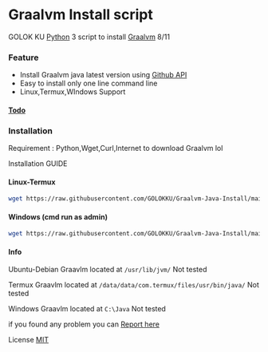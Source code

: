 # Graalvm Install script

GOLOK KU [Python](https://www.python.org/) 3 script to install [Graalvm](https://www.graalvm.org/) 8/11

### Feature
 - Install Graalvm java latest version using [Github API](https://docs.github.com/en/free-pro-team@latest/rest)
 - Easy to install only one line command line
 - Linux,Termux,WIndows Support
 
#### [Todo](https://github.com/GOLOKKU/Graalvm-Java-Install/blob/main/other/todo.md)

### Installation
Requirement : Python,Wget,Curl,Internet to download Graalvm lol

Installation GUIDE
#### Linux-Termux
```sh
wget https://raw.githubusercontent.com/GOLOKKU/Graalvm-Java-Install/main/install.py ; python install.py
```
#### Windows (cmd run as admin)
```sh
wget https://raw.githubusercontent.com/GOLOKKU/Graalvm-Java-Install/main/install.py ; python install.py
```
#### Info 

Ubuntu-Debian
Graavlm located at `/usr/lib/jvm/`    Not tested

Termux
Graavlm located at `/data/data/com.termux/files/usr/bin/java/`   Not tested

Windows
Graavlm located at `C:\Java`  Not tested

if you found any problem you can [Report here](https://github.com/GOLOKKU/shortcode/issues)

License [MIT](https://github.com/GOLOKKU/Graalvm-Java-Install/blob/main/LICENSE)
